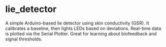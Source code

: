 # lie_detector
A simple Arduino-based lie detector using skin conductivity (GSR). It calibrates a baseline, then lights LEDs based on deviations. Real-time data is plotted via the Serial Plotter. Great for learning about biofeedback and signal thresholds.
